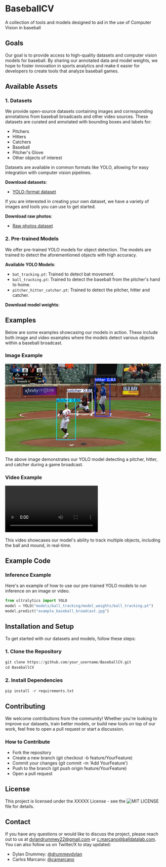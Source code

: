 # BaseballCV
 A collection of tools and models designed to aid in the use of Computer Vision in baseball

## Goals

Our goal is to provide access to high-quality datasets and computer vision models for baseball. By sharing our annotated data and model weights, we hope to foster innovation in sports analytics and make it easier for developers to create tools that analyze baseball games.

## Available Assets

### 1. Datasets
We provide open-source datasets containing images and corresponding annotations from baseball broadcasts and other video sources. These datasets are curated and annotated with bounding boxes and labels for:

- Pitchers
- Hitters
- Catchers
- Baseball
- Pitcher's Glove
- Other objects of interest

Datasets are available in common formats like YOLO, allowing for easy integration with computer vision pipelines. 

**Download datasets**:

- [YOLO-format dataset](datasets/yolo)

If you are interested in creating your own dataset, we have a variety of images and tools you can use to get started.

**Download raw photos**:

- [Raw photos dataset](datasets/raw_photos)

### 2. Pre-trained Models
We offer pre-trained YOLO models for object detection. The models are trained to detect the aforementioned objects with high accuracy.

**Available YOLO Models**:

- `bat_tracking.pt`: Trained to detect bat movement.
- `ball_tracking.pt`: Trained to detect the baseball from the pitcher's hand to home.
- `pitcher_hitter_catcher.pt`: Trained to detect the pitcher, hitter and catcher.

**Download model weights**:


## Examples

Below are some examples showcasing our models in action. These include both image and video examples where the models detect various objects within a baseball broadcast.

### Image Example

![Example Detection](assets/phc_example_prediction.jpg)

The above image demonstrates our YOLO model detecting a pitcher, hitter, and catcher during a game broadcast.

### Video Example
![Watch Video Detection](assets/ball_tracking_example_prediction.mp4)

This video showcases our model's ability to track multiple objects, including the ball and mound, in real-time.

## Example Code

### Inference Example

Here's an example of how to use our pre-trained YOLO models to run inference on an image or video.

```python
from ultralytics import YOLO
model = YOLO("models/ball_tracking/model_weights/ball_tracking.pt")
model.predict("example_baseball_broadcast.jpg")
```


## Installation and Setup

To get started with our datasets and models, follow these steps:

### 1. Clone the Repository

```python
git clone https://github.com/your_username/BaseballCV.git
cd BaseballCV
```

### 2. Install Dependencies

```python
pip install -r requirements.txt
```

## Contributing

We welcome contributions from the community! Whether you're looking to improve our datasets, train better models, or build new tools on top of our work, feel free to open a pull request or start a discussion.

### How to Contribute

 - Fork the repository
 - Create a new branch (git checkout -b feature/YourFeature)
 - Commit your changes (git commit -m 'Add YourFeature')
 - Push to the branch (git push origin feature/YourFeature)
 - Open a pull request

## License

This project is licensed under the XXXXX License - see the ![MIT LICENSE](LICENSE) file for details.

## Contact

If you have any questions or would like to discuss the project, please reach out to us at dylandrummey22@gmail.com or c.marcano@balldatalab.com. You can also follow us on Twitter/X to stay updated:

- Dylan Drummey: [@drummeydylan](https://x.com/DrummeyDylan)
- Carlos Marcano: [@camarcano](https://x.com/camarcano)

